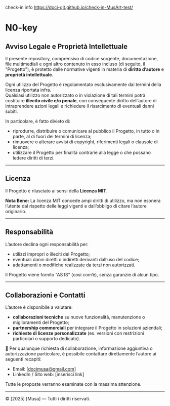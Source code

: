 
check-in info
https://doci-git.github.io/check-in-MusArt-test/


# N0-key

## Avviso Legale e Proprietà Intellettuale

Il presente repository, comprensivo di codice sorgente, documentazione, file multimediali e ogni altro contenuto in esso incluso (di seguito, il "Progetto"), è protetto dalle normative vigenti in materia di **diritto d’autore** e **proprietà intellettuale**.  

Ogni utilizzo del Progetto è regolamentato esclusivamente dai termini della licenza riportata infra.  
Qualsiasi utilizzo non autorizzato o in violazione di tali termini potrà costituire **illecito civile e/o penale**, con conseguente diritto dell’autore di intraprendere azioni legali e richiedere il risarcimento di eventuali danni subiti.  

In particolare, è fatto divieto di:  
- riprodurre, distribuire o comunicare al pubblico il Progetto, in tutto o in parte, al di fuori dei termini di licenza;  
- rimuovere o alterare avvisi di copyright, riferimenti legali o clausole di licenza;  
- utilizzare il Progetto per finalità contrarie alla legge o che possano ledere diritti di terzi.  

---

## Licenza

Il Progetto è rilasciato ai sensi della **Licenza MIT**.  





**Nota Bene:** La licenza MIT concede ampi diritti di utilizzo, ma non esonera l’utente dal rispetto delle leggi vigenti e dall’obbligo di citare l’autore originario.

---

## Responsabilità

L’autore declina ogni responsabilità per:  
- utilizzi impropri o illeciti del Progetto;  
- eventuali danni diretti o indiretti derivanti dall’uso del codice;  
- adattamenti o modifiche realizzate da terzi non autorizzati.  

Il Progetto viene fornito “AS IS” (così com’è), senza garanzie di alcun tipo.  

---

## Collaborazioni e Contatti

L’autore è disponibile a valutare:  
- **collaborazioni tecniche** su nuove funzionalità, manutenzione o miglioramenti del Progetto;  
- **partnership commerciali** per integrare il Progetto in soluzioni aziendali;  
- **richieste di licenze personalizzate** (es. versioni con restrizioni particolari o supporto dedicato).  

📩 Per qualunque richiesta di collaborazione, informazione aggiuntiva o autorizzazione particolare, è possibile contattare direttamente l’autore ai seguenti recapiti:  

- Email: [docimusa@gmail.com]  
- LinkedIn / Sito web: [inserisci link]  

Tutte le proposte verranno esaminate con la massima attenzione.  

---

© [2025] [Musa] — Tutti i diritti riservati.

